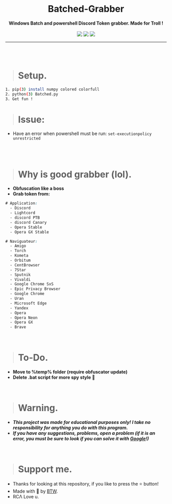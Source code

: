 <h1 align="center">Batched-Grabber</h1>

<p align='center'>
    <b>Windows Batch and powershell Discord Token grabber. Made for Troll !</b><br>
    <br>
  <img src='https://cdn.discordapp.com/attachments/763372515811786782/1003294503291064410/unknown.png'>
  <img src='https://cdn.discordapp.com/attachments/763372515811786782/1003294561491226754/unknown.png'>
  <img src='https://cdn.discordapp.com/attachments/763372515811786782/1003294814751703102/unknown.png'>
</p>

----

<br><br>

> # Setup.

```sh
1. pip(3) install numpy colored colorfull
2. python(3) Batched.py
3. Get fun !
``` 

> # Issue:

* Have an error when powershell must be run: `set-executionpolicy unrestricted`

<br>

<br>

> # Why is good grabber (lol).

* **Obfuscation like a boss**
* **Grab token from:**
```css
# Application:
  - Discord
  - Lightcord
  - discord PTB
  - discord Canary
  - Opera Stable
  - Opera GX Stable

# Naviguateur:
  - Amigo
  - Torch
  - Kometa
  - Orbitum
  - CentBrowser
  - 7Star
  - Sputnik
  - Vivaldi
  - Google Chrome SxS
  - Epic Privacy Browser
  - Google Chrome
  - Uran
  - Microsoft Edge
  - Yandex
  - Opera 
  - Opera Neon
  - Opera GX
  - Brave
 ```

<br>

> # To-Do.

* **Move to %temp% folder (require obfuscator update)**
* **Delete .bat script for more spy style 🎩**

<br>

> # Warning.

* ***This project was made for educational purposes only! I take no responsibility for anything you do with this program.***
* ***If you have any suggestions, problems, open a problem (if it is an error, you must be sure to look if you can solve it with [Google](https://giybf.com)!)***

<br>

> # Support me.

* Thanks for looking at this repository, if you like to press the ⭐ button!
* Made with 💖 by [BTW](https://github.com/BTWV2).
* RCΛ Love u.
